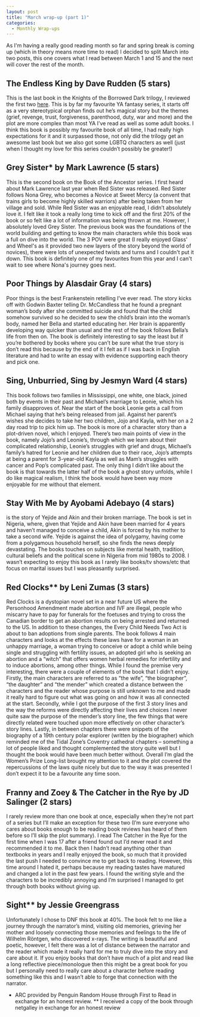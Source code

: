 ```yaml
---
layout: post
title: "March wrap-up (part 1)"
categories:
  - Monthly Wrap-ups 
---
```


As I'm having a really good reading month so far and spring break is coming up (which in theory means more time to read) I decided to split March into two posts, this one covers what I read between March 1 and 15 and the next will cover the rest of the month. 

## The Endless King by Dave Rudden (5 stars)

This is the last book in the Knights of the Borrowed Dark trilogy, I reviewed the first two [here](https://jamiecayley.github.io/books/favourites/2017/12/29/welcome-and-favourites.html). This is by far my favourite YA fantasy series, it starts off as a very stereotypical orphan finds out he’s magical story but the themes (grief, revenge, trust, forgiveness, parenthood, duty, war and more) and the plot are more complex than most YA I’ve read as well as some adult books. I think this book is possibly my favourite book of all time, I had really high expectations for it and it surpassed those, not only did the trilogy get an awesome last book but we also got some LGBTQ characters as well (just when I thought my love for this series couldn’t possibly be greater!) 

## Grey Sister* by Mark Lawrence (5 stars)

This is the second book on the Book of the Ancestor series. I first heard about Mark Lawrence last year when Red Sister was released. Red Sister follows Nona Grey, who becomes a Novice at Sweet Mercy (a convent that trains girls to become highly skilled warriors) after being taken from her village and sold. While Red Sister was an enjoyable read, I didn’t absolutely love it. I felt like it took a really long time to kick off and the first 20% of the book or so felt like a lot of information was being thrown at me. However, I absolutely loved Grey Sister. The previous book was the foundations of the world building and getting to know the main characters while this book was a full on dive into the world. The 3 POV were great (I really enjoyed Glass' and Wheel's as it provided two new layers of the story beyond the world of novices), there were lots of unexpected twists and turns and I couldn't put it down. This book is definitely one of my favourites from this year and I can't wait to see where Nona's journey goes next.

## Poor Things by Alasdair Gray (4 stars)

Poor things is the best Frankenstein retelling I’ve ever read. The story kicks off with Godwin Baxter telling Dr. McCandless that he found a pregnant woman’s body after she committed suicide and found that the child somehow survived so he decided to sew the child’s brain into the woman’s body, named her Bella and started educating her. Her brain is apparently developing way quicker than usual and the rest of the book follows Bella’s life from then on. The book is definitely interesting to say the least but if you’re bothered by books where you can’t be sure what the true story is don’t read this because by the end of it I felt as if I was back in English literature and had to write an essay with evidence supporting each theory and pick one. 

## Sing, Unburried, Sing by Jesmyn Ward (4 stars)

This book follows two families in Mississippi, one white, one black, joined both by events in their past and Michael’s marriage to Leonie, which his family disapproves of. Near the start of the book Leonie gets a call from Michael saying that he’s being released from jail. Against her parent’s wishes she decides to take her two children, Jojo and Kayla, with her on a 2 day road trip to pick him up. The book is more of a character story than a plot-driven novel, which I enjoyed. There’s two main points of view in the book, namely Jojo’s and Leonie’s, through which we learn about their complicated relationship, Leonie’s struggles with grief and drugs, Michael’s family’s hatred for Leonie and her children due to their race, Jojo’s attempts at being a parent for 3-year-old Kayla as well as Mam’s struggles with cancer and Pop’s complicated past. The only thing I didn’t like about the book is that towards the latter half of the book a ghost story unfolds, while I do like magical realism, I think the book would have been way more enjoyable for me without that element.  

## Stay With Me by Ayobami Adebayo (4 stars)

is the story of Yejide and Akin and their broken marriage. The book is set in Nigeria, where, given that Yejide and Akin have been married for 4 years and haven’t managed to conceive a child, Akin is forced by his mother to take a second wife. Yejide is against the idea of polygamy, having come from a polygamous household herself, so she finds the news deeply devastating. The books touches on subjects like mental health, tradition, cultural beliefs and the political scene in Nigeria from mid 1980s to 2008. I wasn’t expecting to enjoy this book as I rarely like books/tv shows/etc that focus on marital issues but I was pleasantly surprised.

## Red Clocks** by Leni Zumas (3 stars)

Red Clocks is a dystopian novel set in a near future US where the Personhood Amendment made abortion and IVF are illegal, people who miscarry have to pay for funerals for the foetuses and trying to cross the Canadian border to get an abortion results on being arrested and returned to the US. In addition to these changes, the Every Child Needs Two Act is about to ban adoptions from single parents. The book follows 4 main characters and looks at the effects these laws have for a woman in an unhappy marriage, a woman trying to conceive or adopt a child while being single and struggling with fertility issues, an adopted girl who is seeking an abortion and a “witch” that offers women herbal remedies for infertility and to induce abortions, among other things. While I found the premise very interesting, there were a couple of elements of the book that I didn’t enjoy. Firstly, the main characters are referred to as “the wife”, “the biographer”, “the daughter” and “the mender” which created a distance between the characters and the reader whose purpose is still unknown to me and made it really hard to figure out what was going on and how it was all connected at the start. Secondly, while I got the purpose of the first 3 story lines and the way the reforms were directly affecting their lives and choices I never quite saw the purpose of the mender’s story line, the few things that were directly related were touched upon more effectively on other character’s story lines. Lastly, in between chapters there were snippets of the biography of a 19th century polar explorer (written by the biographer) which reminded me of the Tidal Zone’s Coventry cathedral chapters – something a lot of people liked and thought complemented the story quite well but I thought the book would have been much better without. Overall I’m glad the Women’s Prize Long-list brought my attention to it and the plot covered the repercussions of the laws quite nicely but due to the way it was presented I don’t expect it to be a favourite any time soon.

## Franny and Zoey & The Catcher in the Rye by JD Salinger (2 stars)

I rarely review more than one book at once, especially when they’re not part of a series but I’ll make an exception for these two (I’m sure everyone who cares about books enough to be reading book reviews has heard of them before so I’ll skip the plot summary). I read The Catcher in the Rye for the first time when I was 17 after a friend found out I’d never read it and recommended it to me. Back then I hadn’t read anything other than textbooks in years and I really enjoyed the book, so much that it provided the last push I needed to convince me to get back to reading. However, this time around I hated it, perhaps because my reading tastes have matured and changed a lot in the past few years. I found the writing style and the characters to be incredibly annoying and I’m surprised I managed to get through both books without giving up. 

## Sight** by Jessie Greengrass 

Unfortunately I chose to DNF this book at 40%. The book felt to me like a journey through the narrator’s mind, visiting old memories, grieving her mother and loosely connecting those memories and feelings to the life of Wilhelm Röntgen, who discovered x-rays. The writing is beautiful and poetic, however, I felt there was a lot of distance between the narrator and the reader which made it really hard for me to truly dive into the story and care about it. If you enjoy books that don’t have much of a plot and read like a long reflective piece/monologue then this might be a great book for you but I personally need to really care about a character before reading something like this and I wasn’t able to forge that connection with the narrator. 

* ARC provided by Penguin Random House through First to Read in exchange for an honest review.
** I received a copy of the book through netgalley in exchange for an honest review
